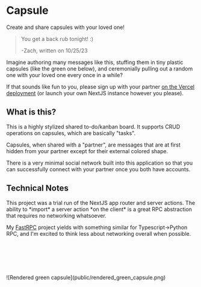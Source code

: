 # Capsule

Create and share capsules with your loved one!

> You get a back rub tonight! :)
> 
> -Zach, written on 10/25/23

Imagine authoring many messages like this, stuffing them in tiny plastic capsules (like the green one below), and ceremonially pulling out a random one with your loved one every once in a while?

If that sounds like fun to you, please sign up with your partner [on the Vercel deployment](https://capsulepartner.vercel.app/register) (or launch your own NextJS instance however you please).


## What is this?

This is a highly stylized shared to-do/kanban board. It supports CRUD operations on capsules, which are basically "tasks".

Capsules, when shared with a "partner", are messages that are at first hidden from your partner except for their external colored shape.

There is a very minimal social network built into this application so that you can successfully connect with your partner once you both have accounts.

## Technical Notes

This project was a trial run of the NextJS app router and server actions. The ability to \*import\* a server action \*on the client\* is a great RPC abstraction that requires no networking whatsoever.

My [FastRPC](https://github.com/zsiegel92/fastRPC) project yields with something similar for Typescript->Python RPC, and I'm excited to think less about networking overall when possible.


<br/>
<br/>
<br/>
<br/>
<br/>
![Rendered green capsule](public/rendered_green_capsule.png)